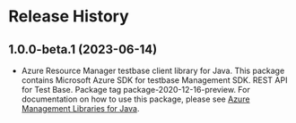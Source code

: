 # Release History

## 1.0.0-beta.1 (2023-06-14)

- Azure Resource Manager testbase client library for Java. This package contains Microsoft Azure SDK for testbase Management SDK. REST API for Test Base. Package tag package-2020-12-16-preview. For documentation on how to use this package, please see [Azure Management Libraries for Java](https://aka.ms/azsdk/java/mgmt).
